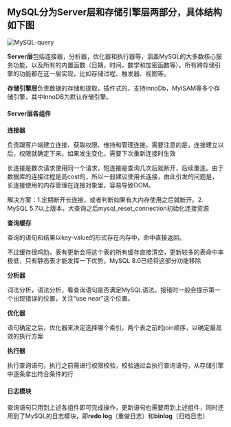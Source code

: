 ## MySQL分为Server层和存储引擎层两部分，具体结构如下图

![MySQL-query](D:\Users\zhou_yao\workspace\just-for-review-and-zhuangB\MySQL\MySQL-query.png)



**Server层**包括连接器，分析器，优化器和执行器等，涵盖MySQL的大多数核心服务功能，以及所有的内置函数（日期，时间，数学和加密函数等）。所有跨存储引擎的功能都在这一层实现，比如存储过程、触发器、视图等。

**存储引擎层**负责数据的存储和提取，插件式的，支持InnoDb，MyISAM等多个存储引擎，其中InnoDB为默认存储引擎。



#### Server层各组件

**连接器**

负责跟客户端建立连接、获取权限、维持和管理连接。需要注意的是，连接建立以后，权限就确定下来。如果发生变化，需要下次重新连接时生效

长连接是数次请求使用同一个请求，短连接是查询几次后就断开，后续重连。由于数据库的连接过程是高cost的，所以一般建议使用长连接，由此引发的问题是，长连接使用的内存管理在连接对象里，容易导致OOM。

解决方案：1.定期断开长连接，或者判断如果有大内存使用之后就断开。2. MySQL 5.7以上版本，大查询之后mysql_reset_connection初始化连接资源

**查询缓存**

查询的语句和结果以key-value的形式存在内存中，命中直接返回。

不过缓存很鸡肋，表有更新会将这个表的所有缓存直接清空，更新较多的表命中率极低，只有静态表才能发挥一下优势。MySQL 8.0已经将这部分功能移除

**分析器**

词法分析，语法分析，看查询语句是否满足MySQL语法。报错时一般会提示第一个出现错误的位置，关注“use near”这个位置。

**优化器**

语句确定之后，优化器来决定选择哪个索引，两个表之前的join顺序，以确定最高效的执行方案

**执行器**

执行查询语句，执行之前需进行权限校验，校验通过会执行查询语句，从存储引擎中逐条拿出符合条件的行

[^权限校验]: 优化器之前也做了preCheck校验，但是无法对运行时的表进行权限验证，比如使用了触发器的情况



#### 日志模块

查询语句只用到上述各组件即可完成操作，更新语句也需要用到上述组件，同时还用到了MySQL的日志模块，即**redo log**（重做日志）和**binlog**（归档日志）